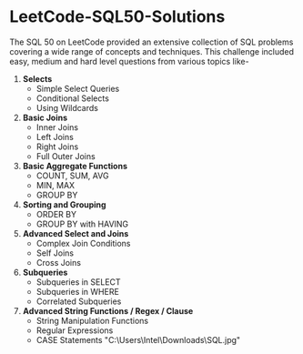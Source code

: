 # LeetCode-SQL50-Solutions
The SQL 50 on LeetCode provided an extensive collection of SQL problems covering a wide range of concepts and techniques. This challenge included easy, medium and hard level questions from various topics like-
1. **Selects**
   - Simple Select Queries
   - Conditional Selects
   - Using Wildcards
2. **Basic Joins**
   - Inner Joins
   - Left Joins
   - Right Joins
   - Full Outer Joins
3. **Basic Aggregate Functions**
   - COUNT, SUM, AVG
   - MIN, MAX
   - GROUP BY
4. **Sorting and Grouping**
   - ORDER BY
   - GROUP BY with HAVING
5. **Advanced Select and Joins**
   - Complex Join Conditions
   - Self Joins
   - Cross Joins
6. **Subqueries**
   - Subqueries in SELECT
   - Subqueries in WHERE
   - Correlated Subqueries
7. **Advanced String Functions / Regex / Clause**
   - String Manipulation Functions
   - Regular Expressions
   - CASE Statements
     "C:\Users\Intel\Downloads\SQL.jpg"
